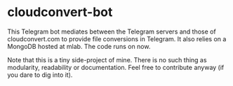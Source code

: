 # cloudconvert-bot

This Telegram bot mediates between the Telegram servers and those of
cloudconvert.com to provide file conversions in Telegram. It also relies on a
MongoDB hosted at mlab. The code runs on now.

Note that this is a tiny side-project of mine. There is no such thing as
modularity, readability or documentation. Feel free to contribute anyway (if you
dare to dig into it).